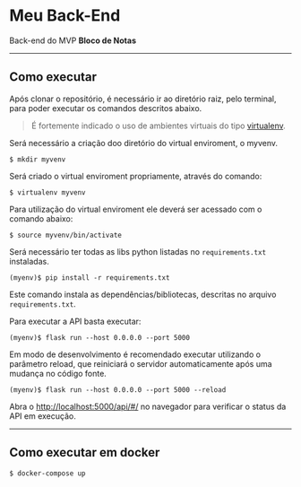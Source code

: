 # Meu Back-End

Back-end do MVP **Bloco de Notas**

---
## Como executar

Após clonar o repositório, é necessário ir ao diretório raiz, pelo terminal, para poder executar os comandos descritos abaixo.

> É fortemente indicado o uso de ambientes virtuais do tipo [virtualenv](https://virtualenv.pypa.io/en/latest/installation.html).


Será necessário a criação doo diretório do virtual enviroment, o myvenv.

```
$ mkdir myvenv
```

Será criado o virtual enviroment propriamente, através do comando:

```
$ virtualenv myvenv
```

Para utilização do virtual enviroment ele deverá ser acessado com o comando abaixo:

```
$ source myvenv/bin/activate
```

Será necessário ter todas as libs python listadas no `requirements.txt` instaladas.

```
(myenv)$ pip install -r requirements.txt
```

Este comando instala as dependências/bibliotecas, descritas no arquivo `requirements.txt`.

Para executar a API  basta executar:

```
(myenv)$ flask run --host 0.0.0.0 --port 5000
```

Em modo de desenvolvimento é recomendado executar utilizando o parâmetro reload, que reiniciará o servidor automaticamente após uma mudança no código fonte. 

```
(myenv)$ flask run --host 0.0.0.0 --port 5000 --reload
```

Abra o [http://localhost:5000/api/#/](http://localhost:5000/api/#/) no navegador para verificar o status da API em execução.

---
## Como executar em docker

```
$ docker-compose up
```
